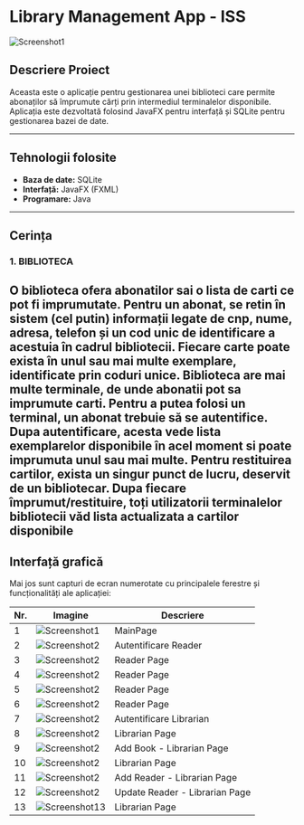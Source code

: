 # Library Management App - ISS

![Screenshot1](logo.png) 

## Descriere Proiect

Aceasta este o aplicație pentru gestionarea unei biblioteci care permite abonaților să împrumute cărți prin intermediul terminalelor disponibile. Aplicația este dezvoltată folosind JavaFX pentru interfață și SQLite pentru gestionarea bazei de date.

---

## Tehnologii folosite

* **Baza de date:** SQLite
* **Interfață:** JavaFX (FXML)
* **Programare:** Java

---

## Cerința

### 1. BIBLIOTECA

O biblioteca ofera abonatilor sai o lista de carti ce pot fi imprumutate. Pentru un abonat, se retin în
sistem (cel putin) informații legate de cnp, nume, adresa, telefon și un cod unic de identificare a
acestuia în cadrul bibliotecii. Fiecare carte poate exista în unul sau mai multe exemplare, identificate
prin coduri unice. Biblioteca are mai multe terminale, de unde abonatii pot sa imprumute carti. Pentru
a putea folosi un terminal, un abonat trebuie să se autentifice. Dupa autentificare, acesta vede lista
exemplarelor disponibile în acel moment si poate imprumuta unul sau mai multe. Pentru restituirea
cartilor, exista un singur punct de lucru, deservit de un bibliotecar. Dupa fiecare împrumut/restituire,
toți utilizatorii terminalelor bibliotecii văd lista actualizata a cartilor disponibile
---

## Interfață grafică

Mai jos sunt capturi de ecran numerotate cu principalele ferestre și funcționalități ale aplicației:

| Nr. | Imagine                        | Descriere                            |
| --- | ------------------------------ | ------------------------------------ |
| 1   | ![Screenshot1](images/1.png)   | MainPage  |
| 2   | ![Screenshot2](images/2-User.png)   | Autentificare Reader                 |
| 3  | ![Screenshot2](images/3.png)   | Reader Page              |
| 4  | ![Screenshot2](images/4.png)   | Reader Page              |
| 5  | ![Screenshot2](images/5.png)   | Reader Page              |
| 6  | ![Screenshot2](images/6.png)   | Reader Page              ||
| 7  | ![Screenshot2](images/7-Librarian.png)   | Autentificare Librarian                |
| 8  | ![Screenshot2](images/8.png)   | Librarian Page                |
| 9  | ![Screenshot2](images/9.png)   | Add Book - Librarian Page                |
| 10  | ![Screenshot2](images/10.png)   | Librarian Page                |
| 11  | ![Screenshot2](images/12.png)   | Add Reader - Librarian Page                |
| 12  | ![Screenshot2](images/13.png)   | Update Reader - Librarian Page                |
| 13  | ![Screenshot13](images/11.png) | Librarian Page |

